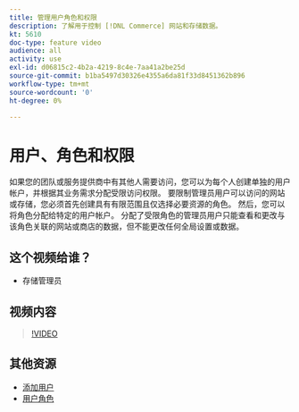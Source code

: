 ```yaml
---
title: 管理用户角色和权限
description: 了解用于控制 [!DNL Commerce] 网站和存储数据。
kt: 5610
doc-type: feature video
audience: all
activity: use
exl-id: d06815c2-4b2a-4219-8c4e-7aa41a2be25d
source-git-commit: b1ba5497d30326e4355a6da81f33d8451362b896
workflow-type: tm+mt
source-wordcount: '0'
ht-degree: 0%

---
```


# 用户、角色和权限

如果您的团队或服务提供商中有其他人需要访问，您可以为每个人创建单独的用户帐户，并根据其业务需求分配受限访问权限。 要限制管理员用户可以访问的网站或存储，您必须首先创建具有有限范围且仅选择必要资源的角色。 然后，您可以将角色分配给特定的用户帐户。 分配了受限角色的管理员用户只能查看和更改与该角色关联的网站或商店的数据，但不能更改任何全局设置或数据。

## 这个视频给谁？

- 存储管理员

## 视频内容

>[!VIDEO](https://video.tv.adobe.com/v/343654?quality=12&learn=on)

## 其他资源

- [添加用户](https://docs.magento.com/user-guide/system/permissions-users-all.html)
- [用户角色](https://docs.magento.com/user-guide/system/permissions-user-roles.html)
